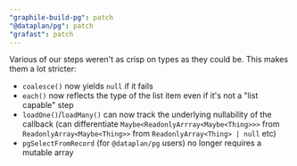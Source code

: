 ```yaml
---
"graphile-build-pg": patch
"@dataplan/pg": patch
"grafast": patch
---
```


Various of our steps weren't as crisp on types as they could be. This makes them
a lot stricter:

- `coalesce()` now yields `null` if it fails
- `each()` now reflects the type of the list item even if it's not a "list
  capable" step
- `loadOne()`/`loadMany()` can now track the underlying nullability of the
  callback (can differentiate `Maybe<ReadonlyArrray<Maybe<Thing>>>` from
  `ReadonlyArray<Maybe<Thing>>` from `ReadonlyArray<Thing> | null` etc)
- `pgSelectFromRecord` (for `@dataplan/pg` users) no longer requires a mutable
  array
